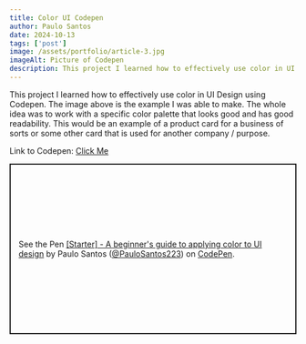 ```yaml
---
title: Color UI Codepen
author: Paulo Santos
date: 2024-10-13
tags: ['post']
image: /assets/portfolio/article-3.jpg
imageAlt: Picture of Codepen
description: This project I learned how to effectively use color in UI Design using Codepen.
---
```


This project I learned how to effectively use color in UI Design using Codepen. The image above is the example I was able to make. The whole idea was to work with a specific color palette that looks good and has good readability. This would be an example of a product card for a business of sorts or some other card that is used for another company / purpose.

<p>Link to Codepen: <a href="https://codepen.io/PauloSantos223/full/dyxNxpx">Click Me</a></p>

<p class="codepen" data-height="300" data-default-tab="html,result" data-slug-hash="dyxNxpx" data-pen-title="[Starter] - A beginner's guide to applying color to UI design" data-user="PauloSantos223" style="height: 300px; box-sizing: border-box; display: flex; align-items: center; justify-content: center; border: 2px solid; margin: 1em 0; padding: 1em;">
  <span>See the Pen <a href="https://codepen.io/PauloSantos223/pen/dyxNxpx">
  [Starter] - A beginner's guide to applying color to UI design</a> by Paulo Santos (<a href="https://codepen.io/PauloSantos223">@PauloSantos223</a>)
  on <a href="https://codepen.io">CodePen</a>.</span>
</p>
<script async src="https://cpwebassets.codepen.io/assets/embed/ei.js"></script>
